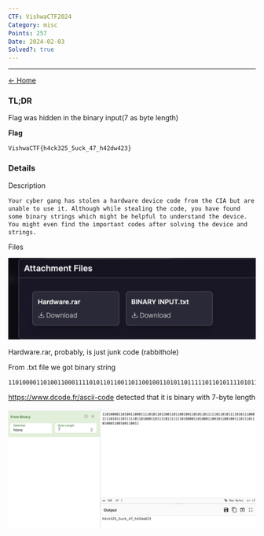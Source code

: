 ```yaml
---
CTF: VishwaCTF2024
Category: misc
Points: 257
Date: 2024-02-03
Solved?: true
---
```

----
[<- Home](2024/vishwactf/readme.md)
### TL;DR

Flag was hidden in the binary input(7 as byte length)

**Flag**

```
VishwaCTF{h4ck325_5uck_47_h42dw423}
```


### Details

Description

```
Your cyber gang has stolen a hardware device code from the CIA but are unable to use it. Although while stealing the code, you have found some binary strings which might be helpful to understand the device. You might even find the important codes after solving the device and strings.
```

Files

![](assets/files.png)

Hardware.rar, probably, is just junk code (rabbithole)

From .txt file we got binary string

```
110100001101001100011110101101100110110010011010110111110110101111010111000111101011101111101101000110111101111111010000110100011001011001001110111011010001100100110011
```

https://www.dcode.fr/ascii-code detected that it is binary with 7-byte length

![](assets/cc.png)